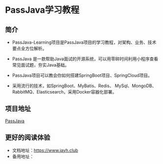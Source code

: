 # PassJava学习教程

## 简介

* PassJava-Learning项目是PassJava项目的学习教程，对架构、业务、技术要点全方位解析。

* PassJava 是一款帮助Java面试的开源系统，可以用零碎时间利用小程序查看常见面试题，夯实Java基础。

* PassJava项目可以教会你如何搭建SpringBoot项目、SpringCloud项目。

* 采用流行的技术，如SpringBoot、MyBatis、Redis、 MySql、MongoDB、 RabbitMQ、Elasticsearch，采用Docker容器化部署。


## 项目地址
   [PassJava](https://github.com/Jackson0714/PassJava-Learning)
   
   
## 更好的阅读体验
* 文档地址：https://www.jayh.club
* 备用地址： 

